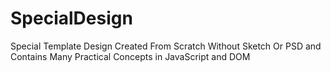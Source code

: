 # SpecialDesign
 Special Template Design Created From Scratch Without Sketch Or PSD and Contains Many Practical Concepts in JavaScript and DOM
